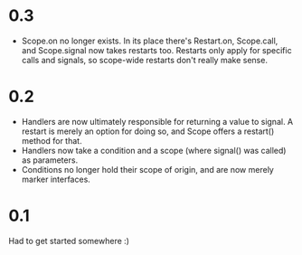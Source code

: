 # 0.3

* Scope.on no longer exists. In its place there's Restart.on, Scope.call, and Scope.signal now takes restarts too. Restarts only apply for specific calls and signals, so scope-wide restarts don't really make sense.

# 0.2

* Handlers are now ultimately responsible for returning a value to signal. A restart is merely an option for doing so, and Scope offers a restart() method for that.
* Handlers now take a condition and a scope (where signal() was called) as parameters.
* Conditions no longer hold their scope of origin, and are now merely marker interfaces.

# 0.1

Had to get started somewhere :)
